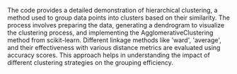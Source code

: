 The code provides a detailed demonstration of hierarchical clustering, a method used to group data points into clusters based on their similarity. The process involves preparing the data, generating a dendrogram to visualize the clustering process, and implementing the AgglomerativeClustering method from scikit-learn. Different linkage methods like 'ward', 'average', and their effectiveness with various distance metrics are evaluated using accuracy scores. This approach helps in understanding the impact of different clustering strategies on the grouping efficiency.
